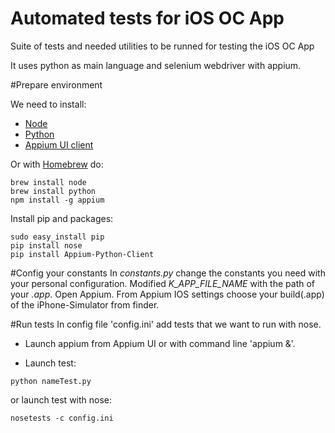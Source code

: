 # Automated tests for iOS OC App

Suite of tests and needed utilities to be runned for testing the iOS OC App

It uses python as main language and selenium webdriver with appium.


#Prepare environment

We need to install:

* [Node][node]
* [Python][python]
* [Appium UI client][appium] 

Or with [Homebrew][homebrew] do:
```
brew install node
brew install python
npm install -g appium
```

[node]: https://nodejs.org/
[python]: https://www.python.org/downloads/
[appium]: http://appium.io/
[homebrew]: http://brew.sh/

Install pip and packages:
```
sudo easy_install pip
pip install nose
pip install Appium-Python-Client
```

#Config your constants
In *constants.py* change the constants you need with your personal configuration.
Modified *K_APP_FILE_NAME* with the path of your *.app*.
Open Appium. From Appium IOS settings choose your build(.app) of the iPhone-Simulator from finder.

#Run tests
In config file 'config.ini' add tests that we want to run with nose.

* Launch appium from Appium UI or with command line 'appium &'.

* Launch test:
```
python nameTest.py
```
or launch test with nose:
```
nosetests -c config.ini
```
